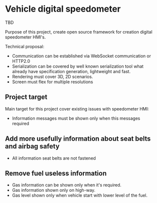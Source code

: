 # Vehicle digital speedometer

TBD

Purpose of this project, create open source framework for creation digital speedometer HMI's.

Technical proposal:

- Communication can be established via WebSocket communication or HTTP2.0
- Serialization can be covered by well known serialization tool what already have specification generation, lightweight and fast.
- Rendering must cover 3D, 2D scenarios.
- Screen must flex for multiple resolutions

## Project target

Main target for this project cover existing issues with speedometer HMI:

- Information messages must be shown only when this messages required

## Add more usefully information about seat belts and airbag safety

- All information seat belts are not fastened

## Remove fuel useless information

- Gas information can be shown only when it's required.
- Gas information shown only on high-way.
- Gas level shown only when vehicle start with lower level of the fuel.
